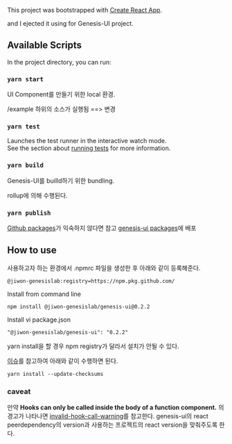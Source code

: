 This project was bootstrapped with [Create React App](https://github.com/facebook/create-react-app).

and I ejected it using for Genesis-UI project.

## Available Scripts

In the project directory, you can run:

### `yarn start`

UI Component를 만들기 위한 local 환경.

/example 하위의 소스가 실행됨 ==> 변경

### `yarn test`

Launches the test runner in the interactive watch mode.<br />
See the section about [running tests](https://facebook.github.io/create-react-app/docs/running-tests) for more information.

### `yarn build`

Genesis-UI를 builld하기 위한 bundling.

rollup에 의해 수행된다.

### `yarn publish`

[Github packages](https://help.github.com/en/github/managing-packages-with-github-packages/about-github-packages)가 익숙하지 않다면 참고
[genesis-ui packages](https://github.com/jiwon-genesislab/genesis-ui/packages)에 배포


## How to use

사용하고자 하는 환경에서 .npmrc 파일을 생성한 후 아래와 같이 등록해준다.
```
@jiwon-genesislab:registry=https://npm.pkg.github.com/
```
Install from command line
```
npm install @jiwon-genesislab/genesis-ui@0.2.2
```
Install vi package.json
```
"@jiwon-genesislab/genesis-ui": "0.2.2"
```
yarn install을 할 경우 npm registry가 달라서 설치가 안될 수 있다.

[이슈](https://stackoverflow.com/questions/49501749/yarn-is-it-possible-to-ignore-the-dependency-hash-validation-of-just-one-module/49908419#49908419)를 참고하여 아래와 같이 수행하면 된다.
```
yarn install --update-checksums
```

### caveat
만약 **Hooks can only be called inside the body of a function component.** 의 경고가 나타나면
[invalid-hook-call-warning](https://reactjs.org/warnings/invalid-hook-call-warning.html)를 참고한다.
genesis-ui의 react peerdependency의 version과 사용하는 프로젝트의 react version을 맞춰주도록 한다.